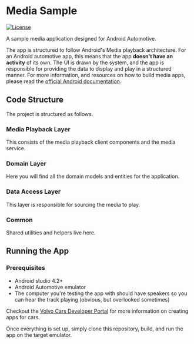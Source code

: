 # Media Sample

[![License](https://img.shields.io/badge/License-Apache%202.0-blue.svg)](https://github.com/volvo-cars/automotive-media-sample/blob/main/LICENSE.md)

A sample media application designed for Android Automotive.

The app is structured to follow Android's Media playback architecture. For an Android automotive app, this means that the app **doesn't have an activity** of its own. The UI is drawn by the system, and the app is responsible for providing the data to display and play in a structured manner. For more information, and resources on how to build media apps, please read the [official Android documentation](https://developer.android.com/guide/topics/media-apps/media-apps-overview).

## Code Structure

The project is structured as follows.

### Media Playback Layer

This consists of the media playback client components and the media service.

### Domain Layer

Here you will find all the domain models and entities for the application.

### Data Access Layer

This layer is responsible for sourcing the media to play.

### Common

Shared utilities and helpers live here.

## Running the App

### Prerequisites

- Android studio 4.2+
- Android Automotive emulator
- The computer you're testing the app with should have speakers so you can hear the track playing (obvious, but overlooked sometimes)

Checkout the [Volvo Cars Developer Portal](https://developer.volvocars.com/in-car-apps/) for more information on creating apps for cars.

Once everything is set up, simply clone this repository, build, and run the app on the target emulator.
